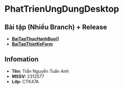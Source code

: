 # PhatTrienUngDungDesktop
## Bài tập (Nhiều Branch) + Release
* [**BaiTapThucHanhBuoi1**](https://github.com/dopaemon/PhatTrienUngDungDesktop/tree/BaiThucHanhBuoi1)
* [**BaiTapThietKeForm**](https://github.com/dopaemon/PhatTrienUngDungDesktop/tree/BaiTapThietKeForm)

## Infomation
* **Tên:** Trần Nguyễn Tuấn Anh
* **MSSV:** 2312577
* **Lớp:** CTK47A
